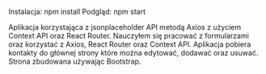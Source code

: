 Instalacja:
npm install
Podgląd:
npm start

Aplikacja korzystająca z jsonplaceholder API metodą Axios z użyciem Context API oraz React Router. Nauczyłem się pracować z formularzami oraz korzystać z Axios, React Router oraz Context API. Aplikacja pobiera kontakty do głównej strony które można edytować, dodawać oraz usuwać.
Strona zbudowana używając Bootstrap.
